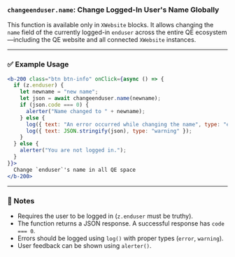### `changeenduser.name`: Change Logged-In User's Name Globally

This function is available only in `XWebsite` blocks. It allows changing the `name` field of the currently logged-in `enduser` across the entire QE ecosystem—including the QE website and all connected `XWebsite` instances.

---

### ✅ Example Usage

```jsx
<b-200 class="btn btn-info" onClick={async () => {
  if (z.enduser) {
    let newname = "new name";
    let json = await changeenduser.name(newname);
    if (json.code === 0) {
      alerter("Name changed to " + newname);
    } else {
      log({ text: "An error occurred while changing the name", type: "error" });
      log({ text: JSON.stringify(json), type: "warning" });
    }
  } else {
    alerter("You are not logged in.");
  }
}}>
  Change `enduser`'s name in all QE space
</b-200>
```

---

### 📝 Notes

- Requires the user to be logged in (`z.enduser` must be truthy).
- The function returns a JSON response. A successful response has `code === 0`.
- Errors should be logged using `log()` with proper types (`error`, `warning`).
- User feedback can be shown using `alerter()`.

